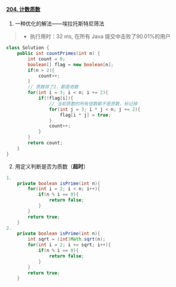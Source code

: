 #### [204. 计数质数](https://leetcode-cn.com/problems/count-primes/)

1. 一种优化的解法——埃拉托斯特尼筛法

> - 执行用时：32 ms, 在所有 Java 提交中击败了90.01%的用户

```Java
class Solution {
    public int countPrimes(int n) {
        int count = 0;
        boolean[] flag = new boolean[n];
        if(n > 2){
            count++;
        }
        // 质数除了2，都是奇数
        for(int i = 3; i < n; i += 2){
            if(!flag[i]){
                // 当前质数的所有倍数都不是质数，标记掉
                for(int j = 3; i * j < n; j += 2){
                    flag[i * j] = true;
                }
                count++;
            }
        }
        return count;
    }
}
```

2. 用定义判断是否为质数（**超时**）

```Java
1.
	private boolean isPrime(int n){
        for(int i = 2; i < n; i++){
            if(n % i == 0){
                return false;
            }
        }
        return true;
    }
2.
    private boolean isPrime(int n){
        int sqrt = (int)Math.sqrt(n);
        for(int i = 2; i <= sqrt; i++){
            if(n % i == 0){
                return false;
            }
        }
        return true;
    }
```

